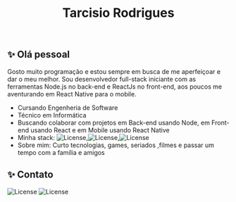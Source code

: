 <h1 align="center">Tarcisio Rodrigues</h1>

<br>

## ✨ Olá pessoal

Gosto muito programação e estou sempre em busca de me aperfeiçoar e dar o meu melhor. Sou desenvolvedor full-stack iniciante com as ferramentas
Node.js no back-end e ReactJs no front-end, aos poucos me aventurando em React Native para o mobile.

- Cursando Engenheria de Software
- Técnico em Informática 
- Buscando colaborar com projetos em Back-end usando Node, em Front-end usando React e em Mobile usando React Native 
- Minha stack: <img alt="License" src="https://img.shields.io/badge/Node.js-339933?style=for-the-badge&logo=nodedotjs&logoColor=white">,<img alt="License" src="https://img.shields.io/badge/React-20232A?style=for-the-badge&logo=react&logoColor=61DAFB">,<img alt="License" src="https://img.shields.io/badge/React_Native-20232A?style=for-the-badge&logo=react&logoColor=61DAFB">
- Sobre mim: Curto tecnologias, games, seriados ,filmes e passar um tempo com a família e amigos 


## ✨ Contato
<img alt="License" src="https://img.shields.io/badge/Gmail-D14836?style=for-the-badge&logo=gmail&logoColor=white"> 
<a ><img alt="License" src=https://img.shields.io/badge/LinkedIn-0077B5?style=for-the-badge&logo=linkedin&logoColor=white></a>

